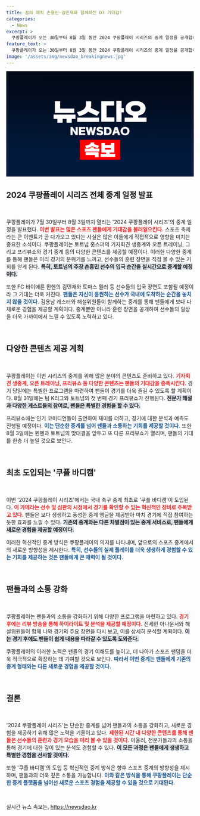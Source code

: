 ```yaml
---
title: 꿈의 매치 손흥민·김민재와 함께하는 D7 기대감!
categories:
  - News
excerpt: >
  쿠팡플레이가 오는 30일부터 8월 3일 동안 2024 쿠팡플레이 시리즈의 중계 일정을 공개합니다! 손흥민과 뮌헨 선수들의 생생한 입국 현장을 실시간으로 중계하고, 독특한 쿠플 바디캠도 도입될 예정입니다. 놓치면 후회할 스포츠 축제가 기대됩니다!
feature_text: >
  쿠팡플레이가 오는 30일부터 8월 3일 동안 2024 쿠팡플레이 시리즈의 중계 일정을 공개합니다! 손흥민과 뮌헨 선수들의 생생한 입국 현장을 실시간으로 중계하고, 독특한 쿠플 바디캠도 도입될 예정입니다. 놓치면 후회할 스포츠 축제가 기대됩니다!
image: '/assets/img/newsdao_breakingnews.jpg'
---
```


<p><img src="/assets/img/newsdao_breakingnews.jpg" alt="flaretime 속보" /></p>

<h2 data-ke-size="size26">2024 쿠팡플레이 시리즈 전체 중계 일정 발표</h2>

<p data-ke-size="size16">&nbsp;</p>

<p>쿠팡플레이가 7월 30일부터 8월 3일까지 열리는 '2024 쿠팡플레이 시리즈'의 중계 일정을 발표했다. <b><span style="color: #ee2323;">이번 발표는 많은 스포츠 팬들에게 기대감을 불러일으킨다.</span></b> 스포츠 축제라는 큰 이벤트가 곧 다가오고 있다는 사실은 많은 이들에게 직접적으로 영향을 미치는 중요한 소식이다. 쿠팡플레이는 토트넘 홋스퍼의 기자회견 생중계와 오픈 트레이닝, 그리고 프리뷰쇼와 경기 중계 등의 다양한 콘텐츠를 제공할 예정이다. 이러한 다양한 중계를 통해 팬들은 미리 경기의 분위기를 느끼고, 선수들의 훈련 장면을 직접 볼 수 있는 기회를 얻게 된다. <b><span style="background-color: #21538527;">특히, 토트넘의 주장 손흥민 선수의 입국 순간을 실시간으로 중계할 예정이다.</span></b> </p>

<p>또한 FC 바이에른 뮌헨의 김민재와 토마스 뮐러 등 선수들의 입국 장면도 포함될 예정이라 그 기대는 더욱 커진다. <b><span style="color: #1a5490;">팬들은 자신이 응원하는 선수가 국내에 도착하는 순간을 놓치지 않을 것이다.</span></b> 김용남 캐스터와 해설위원들이 함께하는 중계를 통해 팬들에게 보다 다채로운 경험을 제공할 계획이다. 중계뿐만 아니라 훈련 장면을 공개하여 선수들의 일상을 더욱 가까이에서 느낄 수 있도록 노력하고 있다.</p>

<p data-ke-size="size16">&nbsp;</p>

<h2 data-ke-size="size26">다양한 콘텐츠 제공 계획</h2>

<p data-ke-size="size16">&nbsp;</p>

<p>쿠팡플레이는 이번 시리즈의 중계를 위해 많은 분야의 콘텐츠도 준비하고 있다. <b><span style="color: #ee2323;">기자회견 생중계, 오픈 트레이닝, 프리뷰쇼 등 다양한 콘텐츠는 팬들의 기대감을 증폭시킨다.</span></b> 경기 당일에는 특별한 프로그램을 마련하여 팬들이 경기를 더욱 즐길 수 있도록 할 계획이다. 8월 31일에는 팀 K리그와 토트넘의 첫 번째 경기 프리뷰쇼가 진행된다. <b><span style="background-color: #21538527;">전문가 해설과 다양한 게스트들의 참여로, 팬들은 특별한 경험을 할 수 있다.</span></b> </p>

<p>프리뷰쇼에는 인기 코미디언들이 출연하여 재미를 더하고, 경기에 대한 분석과 예측도 진행될 예정이다. <b><span style="color: #1a5490;">이는 단순한 중계를 넘어 팬들과 소통하는 기회를 제공할 것이다.</span></b> 또한 8월 3일에는 뮌헨과 토트넘의 맞대결을 앞두고 또 다른 프리뷰쇼가 열리며, 팬들의 기대를 한층 더 높일 것으로 보인다.</p>

<p data-ke-size="size16">&nbsp;</p>

<h2 data-ke-size="size26">최초 도입되는 '쿠플 바디캠'</h2>

<p data-ke-size="size16">&nbsp;</p>

<p>이번 '2024 쿠팡플레이 시리즈'에서는 국내 축구 중계 최초로 '쿠플 바디캠'이 도입된다. <b><span style="color: #ee2323;">이 카메라는 선수 및 심판의 시점에서 경기를 확인할 수 있는 혁신적인 장비로 주목받고 있다.</span></b> 팬들은 보다 생생하고 풍성한 중계 앵글을 제공받아 마치 경기에 직접 참여하는 듯한 효과를 느낄 수 있다. <b><span style="background-color: #21538527;">기존의 중계와는 다른 차별점이 있는 중계 서비스로, 팬들에게 새로운 경험을 제공할 예정이다.</span></b> </p>

<p>이러한 혁신적인 중계 방식은 쿠팡플레이의 의지를 나타내며, 앞으로의 스포츠 중계에서의 새로운 방향성을 제시한다. <b><span style="color: #1a5490;">특히, 선수들의 실제 플레이를 더욱 생생하게 경험할 수 있는 기회를 제공하는 것은 팬들에게 큰 매력이 될 것이다.</span></b></p>

<p data-ke-size="size16">&nbsp;</p>

<h2 data-ke-size="size26">팬들과의 소통 강화</h2>

<p data-ke-size="size16">&nbsp;</p>

<p>쿠팡플레이는 팬들과의 소통을 강화하기 위해 다양한 프로그램을 마련하고 있다. <b><span style="color: #ee2323;">경기 후에는 리뷰 방송을 통해 하이라이트 및 분석을 제공할 예정이다.</span></b> 진세민 아나운서와 해설위원들이 함께 나와 경기의 주요 장면을 다시 보고, 이를 상세히 분석할 계획이다. <b><span style="background-color: #21538527;">이는 경기 후에도 팬들이 쉽게 내용을 따라갈 수 있도록 도와준다.</span></b> </p>

<p>쿠팡플레이의 이러한 노력은 팬들의 경기 이해도를 높이고, 더 나아가 스포츠 팬덤을 더욱 적극적으로 확장하는 데 기여할 것으로 보인다. <b><span style="color: #1a5490;">따라서 이번 중계는 팬들에게 기존의 중계 형태와는 다른 새로운 경험을 제공할 것이다.</span></b></p>

<p data-ke-size="size16">&nbsp;</p>

<h2 data-ke-size="size26">결론</h2>

<p data-ke-size="size16">&nbsp;</p>

<p>'2024 쿠팡플레이 시리즈'는 단순한 중계를 넘어 팬들과의 소통을 강화하고, 새로운 경험을 제공하기 위해 많은 노력을 기울이고 있다. <b><span style="color: #ee2323;">제한된 시간 내 다양한 콘텐츠를 통해 팬들은 선수들의 훈련과 경기 모습을 미리 볼 수 있을 것이다.</span></b> 아울러, 전문가들과의 소통을 통해 경기에 대한 깊이 있는 분석도 경험할 수 있다. <b><span style="background-color: #21538527;">이 모든 과정은 팬들에게 생생하고 특별한 경험을 선사할 것이다.</span></b> </p>

<p>또한 '쿠플 바디캠'의 도입 등 혁신적인 중계 방식은 향후 스포츠 중계의 방향성을 제시하며, 팬들과의 더욱 깊은 소통을 가능합니다. <b><span style="color: #1a5490;">이와 같은 방식을 통해 쿠팡플레이는 단순한 중계 플랫폼을 넘어선 새로운 스포츠 경험을 제공할 수 있을 것으로 기대된다.</span></b> </p>

<p data-ke-size="size16">&nbsp;</p>
실시간 뉴스 속보는, <a href="https://newsdao.kr" rel="dofollow">https://newsdao.kr</a>


